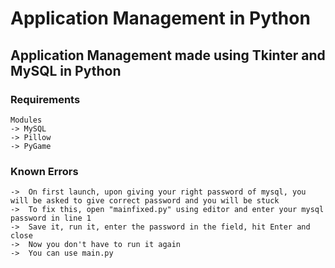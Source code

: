 # Application Management in Python
## Application Management made using Tkinter and MySQL in Python
### Requirements
	Modules
	-> MySQL
	-> Pillow
	-> PyGame

### Known Errors
	->  On first launch, upon giving your right password of mysql, you will be asked to give correct password and you will be stuck
	->  To fix this, open "mainfixed.py" using editor and enter your mysql password in line 1
	->  Save it, run it, enter the password in the field, hit Enter and close
	->  Now you don't have to run it again
	->  You can use main.py
